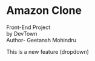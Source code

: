 # Amazon Clone
Front-End Project<br>
by DevTown<br>
Author- Geetansh Mohindru

This is a new feature (dropdown)